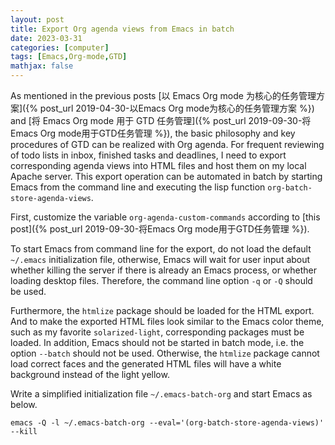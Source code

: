 ```yaml
---
layout: post
title: Export Org agenda views from Emacs in batch
date: 2023-03-31
categories: [computer]
tags: [Emacs,Org-mode,GTD]
mathjax: false
---
```


As mentioned in the previous posts [以 Emacs Org mode 为核心的任务管理方案]({% post_url 2019-04-30-以Emacs Org mode为核心的任务管理方案 %}) and [将 Emacs Org mode 用于 GTD 任务管理]({% post_url 2019-09-30-将Emacs Org mode用于GTD任务管理 %}), the basic philosophy and key procedures of GTD can be realized with Org agenda. For frequent reviewing of todo lists in inbox, finished tasks and deadlines, I need to export corresponding agenda views into HTML files and host them on my local Apache server. This export operation can be automated in batch by starting Emacs from the command line and executing the lisp function `org-batch-store-agenda-views`.

First, customize the variable `org-agenda-custom-commands` according to [this post]({% post_url 2019-09-30-将Emacs Org mode用于GTD任务管理 %}).

To start Emacs from command line for the export, do not load the default `~/.emacs` initialization file, otherwise, Emacs will wait for user input about whether killing the server if there is already an Emacs process, or whether loading desktop files. Therefore, the command line option `-q` or `-Q` should be used.

Furthermore, the `htmlize` package should be loaded for the HTML export. And to make the exported HTML files look similar to the Emacs color theme, such as my favorite `solarized-light`, corresponding packages must be loaded. In addition, Emacs should not be started in batch mode, i.e. the option `--batch` should not be used. Otherwise, the `htmlize` package cannot load correct faces and the generated HTML files will have a white background instead of the light yellow.

Write a simplified initialization file `~/.emacs-batch-org` and start Emacs as below.

```text
emacs -Q -l ~/.emacs-batch-org --eval='(org-batch-store-agenda-views)' --kill
```
